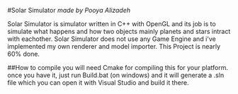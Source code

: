 #Solar Simulator
_made by Pooya Alizadeh_

Solar Simulator is simulator written in C++ with OpenGL and its job is to simulate what happens and how two objects mainly planets and stars intract with eachother.
Solar Simulator does not use any Game Engine and i've implemented my own renderer and model importer.
This Project is nearly 60% done.

##How to compile
you will need Cmake for compiling this for your platform.
once you have it, just run Build.bat (on windows) and it will generate a .sln file which you can open it with Visual Studio and build it there.